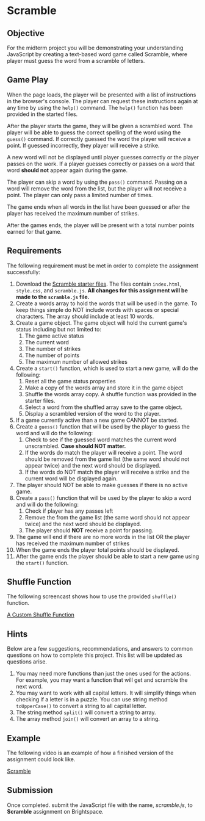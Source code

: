 # Scramble

## Objective

For the midterm project you will be demonstrating your understanding JavaScript by creating a text-based word game called Scramble, where player must guess the word from a scramble of letters.

## Game Play

When the page loads, the player will be presented with a list of instructions in the browser's console. The player can request these instructions again at any time by using the `help()` command. The `help()` function has been provided in the started files.

After the player starts the game, they will be given a scrambled word. The player will be able to guess the correct spelling of the word using the `guess()` command. If correctly guessed the word the player will receive a point. If guessed incorrectly, they player will receive a strike. 

A new word will not be displayed until player guesses correctly or the player passes on the work. If a player guesses correctly or passes on a word that word **should not** appear again during the game. 

The player can skip a word by using the `pass()` command. Passing on a word will remove the word from the list, but the player will not receive a point. The player can only pass a limited number of times.

The game ends when all words in the list have been guessed or after the player has received the maximum number of strikes.

After the games ends, the player will be present with a total number points earned for that game.

## Requirements

The following requirement must be met in order to complete the assignment successfully:

1. Download the [Scramble starter files](). The files contain `index.html`, `style.css`, and `scramble.js`. **All changes for this assignment will be made to the `scramble.js` file.**
1. Create a words array to hold the words that will be used in the game. To keep things simple do NOT include words with spaces or special characters. The array should include at least 10 words. 
2. Create a game object. The game object will hold the current game's status including but not limited to:
    1. The game active status
    2. The current word
    3. The number of strikes
    4. The number of points
    5. The maximum number of allowed strikes
3. Create a `start()` function, which is used to start a new game, will do the following:
    1. Reset all the game status properties
    2. Make a copy of the words array and store it in the game object
    3. Shuffle the words array copy. A shuffle function was provided in the starter files.
    4. Select a word from the shuffled array save to the game object.
    5. Display a scrambled version of the word to the player.
4. If a game currently active than a new game CANNOT be started.
5. Create a `guess()` function that will be used by the player to guess the word and will do the following:
    1. Check to see if the guessed word matches the current word unscrambled. **Case should NOT matter.** 
    2. If the words do match the player will receive a point. The word should be removed from the game list (the same word should not appear twice) and the next word should be displayed.
    3. If the words do NOT match the player will receive a strike and the current word will be displayed again.
6. The player should NOT be able to make guesses if there is no active game.
7. Create a `pass()` function that will be used by the player to skip a word and will do the following:
    1. Check if player has any passes left
    2. Remove the from the game list (the same word should not appear twice) and the next word should be displayed.
    3. The player should **NOT** receive a point for passing.
10. The game will end if there are no more words in the list OR the player has received the maximum number of strikes
11. When the game ends the player total points should be displayed. 
12. After the game ends the player should be able to start a new game using the `start()` function.

## Shuffle Function
The following screencast shows how to use the provided `shuffle()` function.

[A Custom Shuffle Function](https://scrimba.com/c/cR3EJaTk)

## Hints
Below are a few suggestions, recommendations, and answers to common questions on how to complete this project. This list will be updated as questions arise.

1. You may need more functions than just the ones used for the actions. For example, you may want a function that will get and scramble the next word.
2. You may want to work with all capital letters. It will simplify things when checking if a letter is in a puzzle. You can use string method `toUpperCase()` to convert a string to all capital letter.
3. The string method `split()` will convert a string to array.
4. The array method `join()` will convert an array to a string.

## Example
The following video is an example of how a finished version of the assignment could look like.

[Scramble](https://youtu.be/tl6FeUNb06A)

## Submission
Once completed. submit the JavaScript file with the name, *scramble.js*, to **Scramble** assignment on Brightspace. 